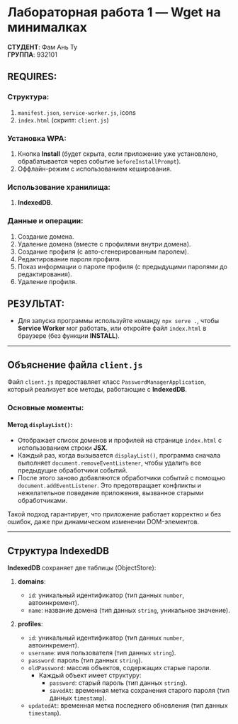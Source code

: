 # Лабораторная работа 1 — Wget на минималках

**СТУДЕНТ**: Фам Ань Ту  
**ГРУППА**: 932101  

## REQUIRES:

### Структура:

1. `manifest.json`, `service-worker.js`, icons
2. `index.html` (скрипт: `client.js`)

### Установка WPA:

1. Кнопка **Install** (будет скрыта, если приложение уже установлено, обрабатывается через событие `beforeInstallPrompt`).
2. Оффлайн-режим с использованием кеширования.

### Использование хранилища:

1. **IndexedDB**.

### Данные и операции:

1. Создание домена.
2. Удаление домена (вместе с профилями внутри домена).
3. Создание профиля (с авто-сгенерированным паролем).
4. Редактирование пароля профиля.
5. Показ информации о пароле профиля (с предыдущими паролями до редактирования).
6. Удаление профиля.

## РЕЗУЛЬТАТ:

- Для запуска программы используйте команду `npx serve .`, чтобы **Service Worker** мог работать, или откройте файл `index.html` в браузере (без функции **INSTALL**).

---

## Объяснение файла `client.js`

Файл `client.js` предоставляет класс `PasswordManagerApplication`, который реализует все методы, работающие с **IndexedDB**.

### Основные моменты:

#### Метод `displayList()`:

- Отображает список доменов и профилей на странице `index.html` с использованием строки **JSX**.
- Каждый раз, когда вызывается `displayList()`, программа сначала выполняет `document.removeEventListener`, чтобы удалить все предыдущие обработчики событий.
- После этого заново добавляются обработчики событий с помощью `document.addEventListener`. Это предотвращает конфликты и нежелательное поведение приложения, вызванное старыми обработчиками.

Такой подход гарантирует, что приложение работает корректно и без ошибок, даже при динамическом изменении DOM-элементов.

---

## Структура IndexedDB

**IndexedDB** сохраняет две таблицы (ObjectStore):

1. **domains**:  
   - `id`: уникальный идентификатор (тип данных `number`, автоинкремент).
   - `name`: название домена (тип данных `string`, уникальное значение).

2. **profiles**:  
   - `id`: уникальный идентификатор (тип данных `number`, автоинкремент).
   - `username`: имя пользователя (тип данных `string`).
   - `password`: пароль (тип данных `string`).
   - `oldPassword`: массив объектов, содержащих старые пароли.
     - Каждый объект имеет структуру: 
       - `password`: старый пароль (тип данных `string`).
       - `savedAt`: временная метка сохранения старого пароля (тип данных `timestamp`).
   - `updatedAt`: временная метка последнего обновления (тип данных `timestamp`).

